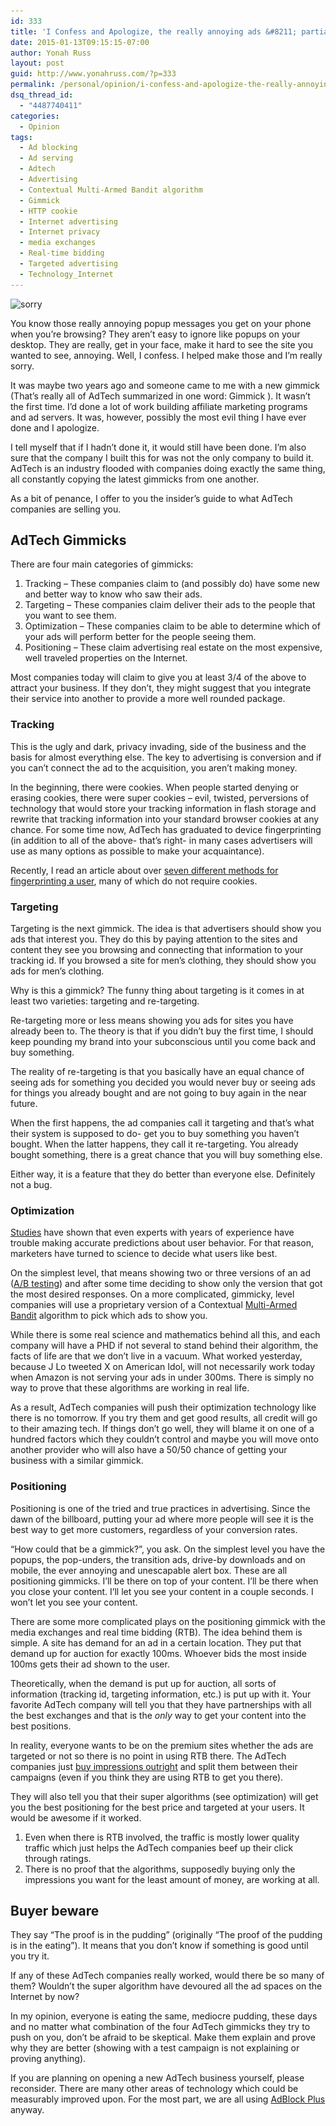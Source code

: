 ```yaml
---
id: 333
title: 'I Confess and Apologize, the really annoying ads &#8211; partially my fault.'
date: 2015-01-13T09:15:15-07:00
author: Yonah Russ
layout: post
guid: http://www.yonahruss.com/?p=333
permalink: /personal/opinion/i-confess-and-apologize-the-really-annoying-ads-partially-my-fault.html
dsq_thread_id:
  - "4487740411"
categories:
  - Opinion
tags:
  - Ad blocking
  - Ad serving
  - Adtech
  - Advertising
  - Contextual Multi-Armed Bandit algorithm
  - Gimmick
  - HTTP cookie
  - Internet advertising
  - Internet privacy
  - media exchanges
  - Real-time bidding
  - Targeted advertising
  - Technology_Internet
---
```

<img class="aligncenter size-full wp-image-334" src="/assets/images/2016/01/sorry.jpg" alt="sorry" width="698" height="400" srcset="/assets/images/2016/01/sorry.jpg 698w, /assets/images/2016/01/sorry-300x172.jpg 300w" sizes="(max-width: 698px) 100vw, 698px" />

You know those really annoying popup messages you get on your phone when you&#8217;re browsing? They aren&#8217;t easy to ignore like popups on your desktop. They are really, get in your face, make it hard to see the site you wanted to see, annoying. Well, I confess. I helped make those and I&#8217;m really sorry.

It was maybe two years ago and someone came to me with a new gimmick (That&#8217;s really all of AdTech summarized in one word: Gimmick ). It wasn&#8217;t the first time. I&#8217;d done a lot of work building affiliate marketing programs and ad servers. It was, however, possibly the most evil thing I have ever done and I apologize.

I tell myself that if I hadn&#8217;t done it, it would still have been done. I&#8217;m also sure that the company I built this for was not the only company to build it. AdTech is an industry flooded with companies doing exactly the same thing, all constantly copying the latest gimmicks from one another.

As a bit of penance, I offer to you the insider&#8217;s guide to what AdTech companies are selling you.

## AdTech Gimmicks

There are four main categories of gimmicks:

  1. Tracking &#8211; These companies claim to (and possibly do) have some new and better way to know who saw their ads.
  2. Targeting &#8211; These companies claim deliver their ads to the people that you want to see them.
  3. Optimization &#8211; These companies claim to be able to determine which of your ads will perform better for the people seeing them.
  4. Positioning &#8211; These claim advertising real estate on the most expensive, well traveled properties on the Internet.

Most companies today will claim to give you at least 3/4 of the above to attract your business. If they don&#8217;t, they might suggest that you integrate their service into another to provide a more well rounded package.

### Tracking

This is the ugly and dark, privacy invading, side of the business and the basis for almost everything else. The key to advertising is conversion and if you can&#8217;t connect the ad to the acquisition, you aren&#8217;t making money.

In the beginning, there were cookies. When people started denying or erasing cookies, there were super cookies &#8211; evil, twisted, perversions of technology that would store your tracking information in flash storage and rewrite that tracking information into your standard browser cookies at any chance. For some time now, AdTech has graduated to device fingerprinting (in addition to all of the above- that&#8217;s right- in many cases advertisers will use as many options as possible to make your acquaintance).

Recently, I read an article about over <a href="http://www.chromium.org/Home/chromium-security/client-identification-mechanisms" target="_blank" rel="nofollow">seven different methods for fingerprinting a user</a>, many of which do not require cookies.

### Targeting

Targeting is the next gimmick. The idea is that advertisers should show you ads that interest you. They do this by paying attention to the sites and content they see you browsing and connecting that information to your tracking id. If you browsed a site for men&#8217;s clothing, they should show you ads for men&#8217;s clothing.

Why is this a gimmick? The funny thing about targeting is it comes in at least two varieties: targeting and re-targeting.

Re-targeting more or less means showing you ads for sites you have already been to. The theory is that if you didn&#8217;t buy the first time, I should keep pounding my brand into your subconscious until you come back and buy something.

The reality of re-targeting is that you basically have an equal chance of seeing ads for something you decided you would never buy or seeing ads for things you already bought and are not going to buy again in the near future.

When the first happens, the ad companies call it targeting and that&#8217;s what their system is supposed to do- get you to buy something you haven&#8217;t bought. When the latter happens, they call it re-targeting. You already bought something, there is a great chance that you will buy something else.

Either way, it is a feature that they do better than everyone else. Definitely not a bug.

### Optimization

<a href="http://www.newyorker.com/magazine/2005/12/05/everybodys-an-expert" target="_blank" rel="nofollow">Studies</a> have shown that even experts with years of experience have trouble making accurate predictions about user behavior. For that reason, marketers have turned to science to decide what users like best.

On the simplest level, that means showing two or three versions of an ad (<a href="http://en.wikipedia.org/wiki/A/B_testing" target="_blank" rel="nofollow">A/B testing</a>) and after some time deciding to show only the version that got the most desired responses. On a more complicated, gimmicky, level companies will use a proprietary version of a Contextual <a href="http://en.wikipedia.org/wiki/Multi-armed_bandit" target="_blank" rel="nofollow">Multi-Armed Bandit</a> algorithm to pick which ads to show you.

While there is some real science and mathematics behind all this, and each company will have a PHD if not several to stand behind their algorithm, the facts of life are that we don&#8217;t live in a vacuum. What worked yesterday, because J Lo tweeted X on American Idol, will not necessarily work today when Amazon is not serving your ads in under 300ms. There is simply no way to prove that these algorithms are working in real life.

As a result, AdTech companies will push their optimization technology like there is no tomorrow. If you try them and get good results, all credit will go to their amazing tech. If things don&#8217;t go well, they will blame it on one of a hundred factors which they couldn&#8217;t control and maybe you will move onto another provider who will also have a 50/50 chance of getting your business with a similar gimmick.

### Positioning

Positioning is one of the tried and true practices in advertising. Since the dawn of the billboard, putting your ad where more people will see it is the best way to get more customers, regardless of your conversion rates.

&#8220;How could that be a gimmick?&#8221;, you ask. On the simplest level you have the popups, the pop-unders, the transition ads, drive-by downloads and on mobile, the ever annoying and unescapable alert box. These are all positioning gimmicks. I&#8217;ll be there on top of your content. I&#8217;ll be there when you close your content. I&#8217;ll let you see your content in a couple seconds. I won&#8217;t let you see your content.

There are some more complicated plays on the positioning gimmick with the media exchanges and real time bidding (RTB). The idea behind them is simple. A site has demand for an ad in a certain location. They put that demand up for auction for exactly 100ms. Whoever bids the most inside 100ms gets their ad shown to the user.

Theoretically, when the demand is put up for auction, all sorts of information (tracking id, targeting information, etc.) is put up with it. Your favorite AdTech company will tell you that they have partnerships with all the best exchanges and that is the _only_ way to get your content into the best positions.

In reality, everyone wants to be on the premium sites whether the ads are targeted or not so there is no point in using RTB there. The AdTech companies just <a href="http://venturebeat.com/2014/02/21/mobile-ad-techs-dirty-secret-your-campaigns-are-running-on-performance-premium-without-you-knowing/" target="_blank" rel="nofollow">buy impressions outright</a> and split them between their campaigns (even if you think they are using RTB to get you there).

They will also tell you that their super algorithms (see optimization) will get you the best positioning for the best price and targeted at your users. It would be awesome if it worked.

  1. Even when there is RTB involved, the traffic is mostly lower quality traffic which just helps the AdTech companies beef up their click through ratings.
  2. There is no proof that the algorithms, supposedly buying only the impressions you want for the least amount of money, are working at all.

## Buyer beware

They say &#8220;The proof is in the pudding&#8221; (originally &#8220;The proof of the pudding is in the eating&#8221;). It means that you don&#8217;t know if something is good until you try it.

If any of these AdTech companies really worked, would there be so many of them? Wouldn&#8217;t the super algorithm have devoured all the ad spaces on the Internet by now?

In my opinion, everyone is eating the same, mediocre pudding, these days and no matter what combination of the four AdTech gimmicks they try to push on you, don&#8217;t be afraid to be skeptical. Make them explain and prove why they are better (showing with a test campaign is not explaining or proving anything).

If you are planning on opening a new AdTech business yourself, please reconsider. There are many other areas of technology which could be measurably improved upon. For the most part, we are all using <a href="https://adblockplus.org/" target="_blank" rel="nofollow">AdBlock Plus</a> anyway.